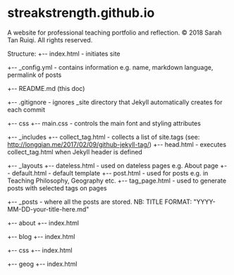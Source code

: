 # streakstrength.github.io

A website for professional teaching portfolio and reflection. 
© 2018 Sarah Tan Ruiqi. All rights reserved.

Structure: 
+-- index.html - initiates site

+-- \_config.yml - contains information e.g. name, markdown language, permalink of posts

+-- README.md (this doc)

+-- .gitignore - ignores \_site directory that Jekyll automatically creates for each commit

+-- css
    +-- main.css - controls the main font and styling attributes 
    
+-- \_includes
    +-- collect_tag.html - collects a list of site.tags (see: http://longqian.me/2017/02/09/github-jekyll-tag/) 
    +-- head.html - executes collect_tag.html when Jekyll header is defined
    
+-- \_layouts
    +-- dateless.html - used on dateless pages e.g. About page
    +-- default.html - default template
    +-- post.html - used for posts e.g. in Teaching Philosophy, Geography etc. 
    +-- tag_page.html - used to generate posts with selected tags on pages
    
+-- \_posts - where all the posts are stored. NB: TITLE FORMAT: "YYYY-MM-DD-your-title-here.md"

+-- about
    +-- index.html
    
+-- blog
    +-- index.html
    
+-- css
    +-- index.html
    
+-- geog
    +-- index.html
